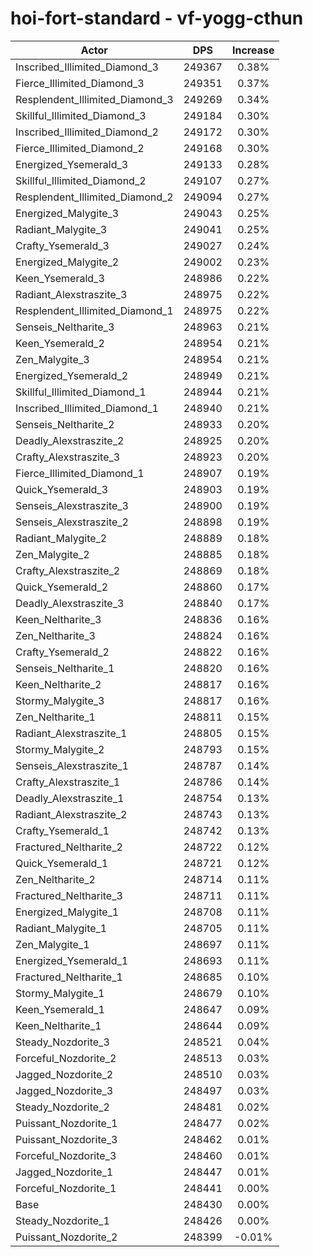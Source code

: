 # hoi-fort-standard - vf-yogg-cthun
| Actor | DPS | Increase |
|---|:---:|:---:|
|Inscribed_Illimited_Diamond_3|249367|0.38%|
|Fierce_Illimited_Diamond_3|249351|0.37%|
|Resplendent_Illimited_Diamond_3|249269|0.34%|
|Skillful_Illimited_Diamond_3|249184|0.30%|
|Inscribed_Illimited_Diamond_2|249172|0.30%|
|Fierce_Illimited_Diamond_2|249168|0.30%|
|Energized_Ysemerald_3|249133|0.28%|
|Skillful_Illimited_Diamond_2|249107|0.27%|
|Resplendent_Illimited_Diamond_2|249094|0.27%|
|Energized_Malygite_3|249043|0.25%|
|Radiant_Malygite_3|249041|0.25%|
|Crafty_Ysemerald_3|249027|0.24%|
|Energized_Malygite_2|249002|0.23%|
|Keen_Ysemerald_3|248986|0.22%|
|Radiant_Alexstraszite_3|248975|0.22%|
|Resplendent_Illimited_Diamond_1|248975|0.22%|
|Senseis_Neltharite_3|248963|0.21%|
|Keen_Ysemerald_2|248954|0.21%|
|Zen_Malygite_3|248954|0.21%|
|Energized_Ysemerald_2|248949|0.21%|
|Skillful_Illimited_Diamond_1|248944|0.21%|
|Inscribed_Illimited_Diamond_1|248940|0.21%|
|Senseis_Neltharite_2|248933|0.20%|
|Deadly_Alexstraszite_2|248925|0.20%|
|Crafty_Alexstraszite_3|248923|0.20%|
|Fierce_Illimited_Diamond_1|248907|0.19%|
|Quick_Ysemerald_3|248903|0.19%|
|Senseis_Alexstraszite_3|248900|0.19%|
|Senseis_Alexstraszite_2|248898|0.19%|
|Radiant_Malygite_2|248889|0.18%|
|Zen_Malygite_2|248885|0.18%|
|Crafty_Alexstraszite_2|248869|0.18%|
|Quick_Ysemerald_2|248860|0.17%|
|Deadly_Alexstraszite_3|248840|0.17%|
|Keen_Neltharite_3|248836|0.16%|
|Zen_Neltharite_3|248824|0.16%|
|Crafty_Ysemerald_2|248822|0.16%|
|Senseis_Neltharite_1|248820|0.16%|
|Keen_Neltharite_2|248817|0.16%|
|Stormy_Malygite_3|248817|0.16%|
|Zen_Neltharite_1|248811|0.15%|
|Radiant_Alexstraszite_1|248805|0.15%|
|Stormy_Malygite_2|248793|0.15%|
|Senseis_Alexstraszite_1|248787|0.14%|
|Crafty_Alexstraszite_1|248786|0.14%|
|Deadly_Alexstraszite_1|248754|0.13%|
|Radiant_Alexstraszite_2|248743|0.13%|
|Crafty_Ysemerald_1|248742|0.13%|
|Fractured_Neltharite_2|248722|0.12%|
|Quick_Ysemerald_1|248721|0.12%|
|Zen_Neltharite_2|248714|0.11%|
|Fractured_Neltharite_3|248711|0.11%|
|Energized_Malygite_1|248708|0.11%|
|Radiant_Malygite_1|248705|0.11%|
|Zen_Malygite_1|248697|0.11%|
|Energized_Ysemerald_1|248693|0.11%|
|Fractured_Neltharite_1|248685|0.10%|
|Stormy_Malygite_1|248679|0.10%|
|Keen_Ysemerald_1|248647|0.09%|
|Keen_Neltharite_1|248644|0.09%|
|Steady_Nozdorite_3|248521|0.04%|
|Forceful_Nozdorite_2|248513|0.03%|
|Jagged_Nozdorite_2|248510|0.03%|
|Jagged_Nozdorite_3|248497|0.03%|
|Steady_Nozdorite_2|248481|0.02%|
|Puissant_Nozdorite_1|248477|0.02%|
|Puissant_Nozdorite_3|248462|0.01%|
|Forceful_Nozdorite_3|248460|0.01%|
|Jagged_Nozdorite_1|248447|0.01%|
|Forceful_Nozdorite_1|248441|0.00%|
|Base|248430|0.00%|
|Steady_Nozdorite_1|248426|0.00%|
|Puissant_Nozdorite_2|248399|-0.01%|
